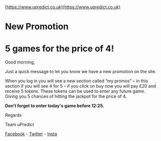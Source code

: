 <Centre>[https://www.upredict.co.uk](https://www.upredict.co.uk)</Centre>

# New Promotion
# 5 games for the price of 4!

Good morning, 

Just a quick message to let you know we have a new promotion on the site. 

When you log in you will see a new section called “my promos” – in this section if you will see 4 for 5 – if you click on buy now you will pay £20 and receive 5 tokens. These tokens can be used to enter any future game. Giving you 5 chances of hitting the jackpot for the price of 4. 

**Don’t forget to enter today's game before 12:25.** 

Regards 

Team uPredict

<Centre>[Facebook](https://www.facebook.com/upredict) - [Twitter](https://twitter.com/upredict_it/) - [Insta](https://www.instagram.com/upredict_it/)</Centre>